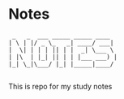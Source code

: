# Notes
```
 _   _  ___ _____ _____ ____  
| \ | |/ _ \_   _| ____/ ___| 
|  \| | | | || | |  _| \___ \ 
| |\  | |_| || | | |___ ___) |
|_| \_|\___/ |_| |_____|____/ 
                              
```
This is repo for my study notes
